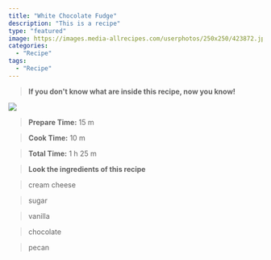 ```yaml
---
title: "White Chocolate Fudge"
description: "This is a recipe"
type: "featured"
image: https://images.media-allrecipes.com/userphotos/250x250/423872.jpg
categories: 
  - "Recipe"
tags: 
  - "Recipe"
---
```



>**If you don't know what are inside this recipe, now you know!**

![](../images/Recipes-Banner.jpg)
> **Prepare Time:** 15 m


> **Cook Time:** 10 m


> **Total Time:** 1 h 25 m

> **Look the ingredients of this recipe**

> cream cheese

> sugar

> vanilla

> chocolate

> pecan

